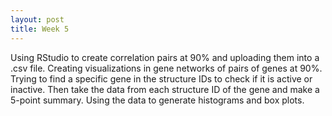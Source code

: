 ```yaml
---
layout: post
title: Week 5
---
```


Using RStudio to create correlation pairs at 90% and uploading them into a .csv file. Creating visualizations in gene networks of pairs of genes at 90%. Trying to find a specific gene in the structure IDs to check if it is active or inactive. Then take the data from each structure ID of the gene and make a 5-point summary. Using the data to generate histograms and box plots.
